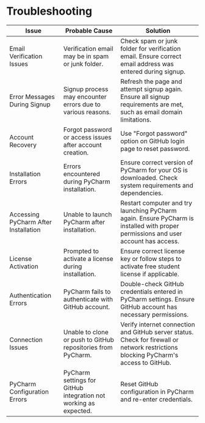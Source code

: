 # Troubleshooting

| **Issue** | **Probable Cause** | **Solution** |
| --------- | ------------------ | ----------- |
| Email Verification Issues | Verification email may be in spam or junk folder. | Check spam or junk folder for verification email. Ensure correct email address was entered during signup. |
| Error Messages During Signup | Signup process may encounter errors due to various reasons. | Refresh the page and attempt signup again. Ensure all signup requirements are met, such as  email domain limitations. |
| Account Recovery | Forgot password or access issues after account creation. | Use "Forgot password" option on GitHub login page to reset password. |
| Installation Errors | Errors encountered during PyCharm installation. | Ensure correct version of PyCharm for your OS is downloaded. Check system requirements and dependencies. |
| Accessing PyCharm After Installation | Unable to launch PyCharm after installation. | Restart computer and try launching PyCharm again. Ensure PyCharm is installed with proper permissions and user account has access. |
| License Activation | Prompted to activate a license during installation. | Ensure correct license key or follow steps to activate free student license if applicable. |
| Authentication Errors | PyCharm fails to authenticate with GitHub account. | Double-check GitHub credentials entered in PyCharm settings. Ensure GitHub account has necessary permissions. |
| Connection Issues | Unable to clone or push to GitHub repositories from PyCharm. | Verify internet connection and GitHub server status. Check for firewall or network restrictions blocking PyCharm's access to GitHub. |
| PyCharm Configuration Errors | PyCharm settings for GitHub integration not working as expected. | Reset GitHub configuration in PyCharm and re-enter credentials. |
